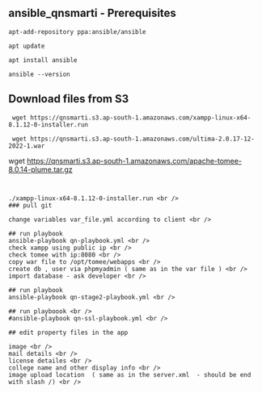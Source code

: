 ## ansible_qnsmarti - Prerequisites

```
apt-add-repository ppa:ansible/ansible
```
```
apt update
```
```
apt install ansible
```
```
ansible --version
```

## Download files from S3
```
 wget https://qnsmarti.s3.ap-south-1.amazonaws.com/xampp-linux-x64-8.1.12-0-installer.run
```
```
 wget https://qnsmarti.s3.ap-south-1.amazonaws.com/ultima-2.0.17-12-2022-1.war
```
 wget https://qnsmarti.s3.ap-south-1.amazonaws.com/apache-tomee-8.0.14-plume.tar.gz
```


./xampp-linux-x64-8.1.12-0-installer.run <br />
### pull git 

change variables var_file.yml according to client <br />

## run playbook 
ansible-playbook qn-playbook.yml <br />
check xampp using public ip <br />
check tomee with ip:8080 <br />
copy war file to /opt/tomee/webapps <br />
create db , user via phpmyadmin ( same as in the var file ) <br />
import database - ask developer <br />

## run playbook
ansible-playbook qn-stage2-playbook.yml <br />

## run playboook <br /> 
#ansible-playbook qn-ssl-playbook.yml <br />

## edit property files in the app 

image <br />
mail details <br />
license detailes <br />
college name and other display info <br />
image upload location  ( same as in the server.xml  - should be end with slash /) <br /> 
